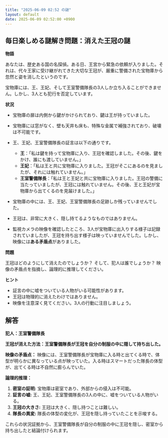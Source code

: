 ```yaml
---
title: "2025-06-09 02:52 の謎"
layout: default
date: 2025-06-09 02:52:00 +0900
---
```

## 毎日楽しめる謎解き問題：消えた王冠の謎

**物語**

あなたは、歴史ある国の名探偵。ある日、王宮から緊急の依頼が入りました。それは、代々王家に受け継がれてきた大切な王冠が、厳重に警備された宝物庫から忽然と姿を消したというのです。

宝物庫には、王、王妃、そして王室警備隊長の3人しか立ち入ることができません。しかし、3人とも犯行を否定しています。

**状況**

*   宝物庫の扉は内側から鍵がかけられており、鍵は王が持っていました。
*   宝物庫には窓がなく、壁も天井も床も、特殊な金属で補強されており、破壊は不可能です。
*   王、王妃、王室警備隊長の証言は以下の通りです。

    *   **王**：「私は鍵を持って宝物庫に入り、王冠を確認しました。その後、鍵をかけ、誰にも渡していません。」
    *   **王妃**：「私は王と共に宝物庫に入りました。王冠がそこにあるのを見ましたが、それには触れていません。」
    *   **王室警備隊長**：「私は王と王妃と共に宝物庫に入りました。王冠の警備に当たっていましたが、王冠には触れていません。その後、王と王妃が宝物庫から出てくるのを見届けました。」

*   宝物庫の中には、王、王妃、王室警備隊長の足跡しか残っていませんでした。
*   王冠は、非常に大きく、隠し持てるようなものではありません。
*   監視カメラの映像を確認したところ、3人が宝物庫に出入りする様子は記録されていましたが、王冠を持ち出す様子は映っていませんでした。しかし、映像には**ある矛盾点**がありました。

**問題**

王冠はどのようにして消えたのでしょうか？ そして、犯人は誰でしょうか？ 映像の矛盾点を指摘し、論理的に推理してください。

**ヒント**

*   証言の中に嘘をついている人物がいる可能性があります。
*   王冠は物理的に消えたわけではありません。
*   映像を注意深く見てください。3人の行動に注目しましょう。

## 解答

**犯人：王室警備隊長**

**王冠が消えた方法：王室警備隊長が王冠を自分の制服の中に隠して持ち出した。**

**映像の矛盾点：** 映像には、王室警備隊長が宝物庫に入る時と出てくる時で、体型が明らかに異なっている点が映っていた。入る時はスマートだった隊長の体型が、出てくる時は不自然に膨らんでいた。

**論理的推理：**

1.  **密室の証明:** 宝物庫は密室であり、外部からの侵入は不可能。
2.  **証言の嘘:** 王、王妃、王室警備隊長の3人の中に、嘘をついている人物がいる。
3.  **王冠の大きさ:** 王冠は大きく、隠し持つことは難しい。
4. **隊長の異変:** 隊長の体型の変化が、王冠を隠し持っていたことを示唆する。

これらの状況証拠から、王室警備隊長が自分の制服の中に王冠を隠し、密室から持ち出したと結論付けられます。
